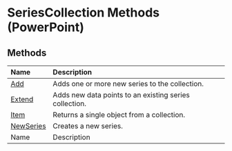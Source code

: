 
# SeriesCollection Methods (PowerPoint)

## Methods



|**Name**|**Description**|
|:-----|:-----|
| [Add](29dd05a7-a707-78ff-fc06-1085e065eb3c.md)|Adds one or more new series to the collection.|
| [Extend](f5ac6da3-90c7-d938-9a95-e87d228d901d.md)|Adds new data points to an existing series collection.|
| [Item](ae34ad0d-1b0a-decb-24e8-3d1c51652f72.md)|Returns a single object from a collection.|
| [NewSeries](37a94558-02d9-7f0b-e881-0d9c5a9d4787.md)|Creates a new series.|
|Name|Description|
